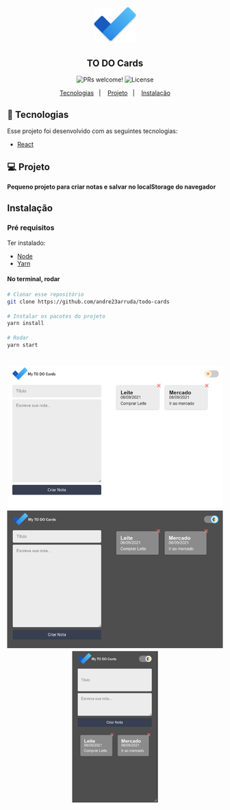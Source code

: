 <h1 align="center">
    <img alt="TO DO Cards" src="./public/logo192.png" width="100px" />
</h1>

<h2 align="center">
  TO DO Cards
</h2>

<p align="center">
 <img src="https://img.shields.io/static/v1?label=PRs&message=welcome&color=7159c1&labelColor=000000" alt="PRs welcome!" />

  <img alt="License" src="https://img.shields.io/static/v1?label=license&message=MIT&color=7159c1&labelColor=000000">
</p>

<p align="center">
  <a href="#-tecnologias">Tecnologias</a>&nbsp;&nbsp;&nbsp;|&nbsp;&nbsp;&nbsp;
  <a href="#-projeto">Projeto</a>&nbsp;&nbsp;&nbsp;|&nbsp;&nbsp;&nbsp;
  <a href="#instalação">Instalação</a>
</p>


## 🚀 Tecnologias

Esse projeto foi desenvolvido com as seguintes tecnologias:

- [React](https://reactjs.org)

## 💻 Projeto
**Pequeno projeto para criar notas e salvar no localStorage do navegador**

## Instalação
### Pré requisitos
Ter instalado:
- [Node](https://nodejs.org/en/download/)
- [Yarn](https://classic.yarnpkg.com/en/docs/install/)

#### No terminal, rodar
```sh
# Clonar esse repositório
git clone https://github.com/andre23arruda/todo-cards

# Instalar os pacotes do projeto
yarn install

# Rodar
yarn start
```

<h1 align="center">
    <img alt="Image 1" src=".github/image_1.png" width="600px" />
    <img alt="Image 2" src=".github/image_2.png" width="600px" />
    <img alt="Image 3" src=".github/image_3.png" width="200px" />
</h1>
